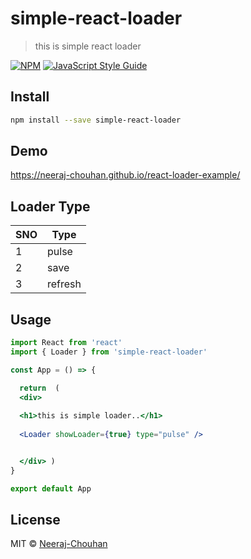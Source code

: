 # simple-react-loader

> this is simple react loader

[![NPM](https://img.shields.io/npm/v/simple-react-loader.svg)](https://www.npmjs.com/package/simple-react-loader) [![JavaScript Style Guide](https://img.shields.io/badge/code_style-standard-brightgreen.svg)](https://standardjs.com)

## Install

```bash
npm install --save simple-react-loader
```

## Demo
https://neeraj-chouhan.github.io/react-loader-example/

## Loader Type 


|SNO | Type|
|--- | ---|
|1 | pulse|
|2 | save|
|3 | refresh|
	
	
	


## Usage

```jsx
import React from 'react'
import { Loader } from 'simple-react-loader'

const App = () => {

  return  ( 
  <div>
    
  <h1>this is simple loader..</h1>
  
  <Loader showLoader={true} type="pulse" />


  </div> )
}

export default App
```

## License

MIT © [Neeraj-Chouhan](https://github.com/Neeraj-Chouhan)
